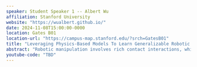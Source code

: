 ```yaml
---
speaker: Student Speaker 1 -- Albert Wu
affiliation: Stanford University
website: "https://wualbert.github.io/"
date: 2024-11-08T15:00:00-0000
location: Gates B01
location-url: "https://campus-map.stanford.edu/?srch=GatesB01"
title: "Leveraging Physics-Based Models To Learn Generalizable Robotic Manipulation"
abstract: "Robotic manipulation involves rich contact interactions, which pose significant challenges in producing effective manipulation policies. While model-based planners have achieved great success in continuous systems, their performance typically breaks down when dealing with the complex, discontinuous contact dynamics in manipulation tasks. On the other hand, behavior cloning and reinforcement learning have demonstrated success in fine-grained manipulation, but often struggle with generalization beyond the specific scenarios encountered during training. In this talk, I will explore how incorporating physical models can enable efficient learning of robust manipulation policies. I will present a series of projects that demonstrate how integrating physics priors and contact constraints into learning pipelines can facilitate the execution of sophisticated dexterous and nonprehensile tasks across a wide range of simulation and hardware environments."
youtube-code: "TBD"
---
```

